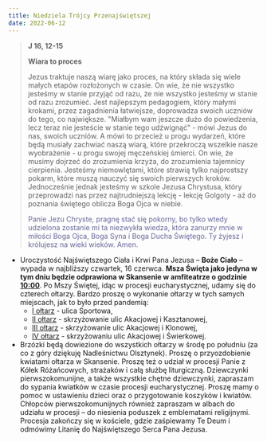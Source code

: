 ```yaml
---
title: Niedziela Trójcy Przenajświętszej
date: 2022-06-12
---
```


> **J 16, 12-15**
>
> **Wiara to proces**
>
> Jezus traktuje naszą wiarę jako proces, na który składa się wiele małych etapów rozłożonych w czasie. On wie, że nie wszystko jesteśmy w stanie przyjąć od razu, że nie wszystko jesteśmy w stanie od razu zrozumieć. Jest najlepszym pedagogiem, który małymi krokami, przez zagadnienia łatwiejsze, doprowadza swoich uczniów do tego, co największe. "Miałbym wam jeszcze dużo do powiedzenia, lecz teraz nie jesteście w stanie tego udźwignąć" - mówi Jezus do nas, swoich uczniów. A mówi to przecież u progu wydarzeń, które będą musiały zachwiać naszą wiarą, które przekroczą wszelkie nasze wyobrażenie - u progu swojej męczeńskiej śmierci. On wie, że musimy dojrzeć do zrozumienia krzyża, do zrozumienia tajemnicy cierpienia. Jesteśmy niemowlętami, które strawią tylko najprostszy pokarm, które muszą nauczyć się swoich pierwszych kroków. Jednocześnie jednak jesteśmy w szkole Jezusa Chrystusa, który przeprowadzi nas przez najtrudniejszą lekcję - lekcję Golgoty - aż do poznania świętego oblicza Boga Ojca w niebie.
>
> <span style="color: #666699;"> Panie Jezu Chryste, pragnę stać się pokorny, bo tylko wtedy udzielona zostanie mi ta niezwykła wiedza, która zanurzy mnie w miłości Boga Ojca, Boga Syna i Boga Ducha Świętego. Ty żyjesz i królujesz na wieki wieków. Amen.
> &nbsp;

- Uroczystość Najświętszego Ciała i Krwi Pana Jezusa – **Boże Ciało** – wypada w najbliższy czwartek, 16 czerwca. **Msza Święta jako jedyna w tym dniu będzie odprawiona w Skansenie w amfiteatrze o godzinie <u>10:00</u>**. Po Mszy Świętej, idąc w procesji eucharystycznej, udamy się do czterech ołtarzy. Bardzo proszę o wykonanie ołtarzy w tych samych miejscach, jak to było przed pandemią:
  - <u>I ołtarz</u> - ulica Sportowa,
  - <u>II ołtarz</u> - skrzyżowanie ulic Akacjowej i Kasztanowej,
  - <u>III ołtarz</u> - skrzyżowanie ulic Akacjowej i Klonowej,
  - <u>IV ołtarz</u> - skrzyżowaniu ulic Akacjowej i Świerkowej.
- Brzózki będą dowiezione do wszystkich ołtarzy w środę po południu (za co z góry dziękuję Nadleśnictwu Olsztynek). Proszę o przyozdobienie kwiatami ołtarza w Skansenie. Proszę też o udział w procesji Panie z Kółek Różańcowych, strażaków i całą służbę liturgiczną. Dziewczynki pierwszokomunijne, a także wszystkie chętne dziewczynki, zapraszam do sypania kwiatków w czasie procesji eucharystycznej. Proszę mamy o pomoc w ustawieniu dzieci oraz o przygotowanie koszyków i kwiatów. Chłopców pierwszokomunijnych również zapraszam w albach do udziału w procesji – do niesienia poduszek z emblematami religijnymi. Procesja zakończy się w kościele, gdzie zaśpiewamy Te Deum i odmówimy Litanię do Najświętszego Serca Pana Jezusa.
